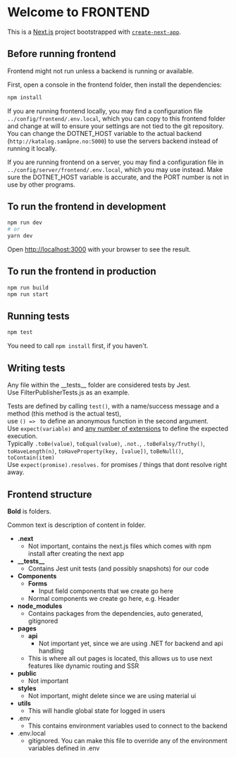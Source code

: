 # Welcome to FRONTEND

This is a [Next.js](https://nextjs.org/) project bootstrapped with [`create-next-app`](https://github.com/vercel/next.js/tree/canary/packages/create-next-app).

## Before running frontend

Frontend might not run unless a backend is running or available.

First, open a console in the frontend folder, then install the dependencies:

```bash
npm install
```

If you are running frontend locally, you may find a configuration file `../config/frontend/.env.local`, which you can copy to this frontend folder and change at will to ensure your settings are not tied to the git repository.  
You can change the DOTNET_HOST variable to the actual backend (`http://katalog.samåpne.no:5000`) to use the servers backend instead of running it locally.

If you are running frontend on a server, you may find a configuration file in `../config/server/frontend/.env.local`, which you may use instead. Make sure the DOTNET_HOST variable is accurate, and the PORT number is not in use by other programs.

## To run the frontend in development

```bash
npm run dev
# or
yarn dev
```

Open [http://localhost:3000](http://localhost:3000) with your browser to see the result.

## To run the frontend in production

```bash
npm run build
npm run start
```

## Running tests

```bash
npm test
```

You need to call `npm install` first, if you haven't.

## Writing tests

Any file within the \_\_tests\_\_ folder are considered tests by Jest.  
Use FilterPublisherTests.js as an example.

Tests are defined by calling `test()`, with a name/success message and a method (this method is the actual test),  
use `() => ` to define an anonymous function in the second argument.  
Use `expect(variable)` and [any number of extensions](https://jestjs.io/docs/en/expect) to define the expected execution.  
Typically `.toBe(value)`, `toEqual(value)`, `.not.`, `.toBeFalsy/Truthy()`, `toHaveLength(n)`, `toHaveProperty(key, [value])`, `toBeNull()`, `toContain(item)`  
Use `expect(promise).resolves.` for promises / things that dont resolve right away.

## Frontend structure

**Bold** is folders.

Common text is description of content in folder.

- **.next**
  - Not important, contains the next.js files which comes with npm install after creating the next app
- **\_\_tests\_\_**
  - Contains Jest unit tests (and possibly snapshots) for our code
- **Components**
  - **Forms**
    - Input field components that we create go here
  - Normal components we create go here, e.g. Header
- **node_modules**
  - Contains packages from the dependencies, auto generated, gitignored
- **pages**
  - **api**
    - Not important yet, since we are using .NET for backend and api handling
  - This is where all out pages is located, this allows us to use next features like dynamic routing and SSR
- **public**
  - Not important
- **styles**
  - Not important, might delete since we are using material ui
- **utils**
  - This will handle global state for logged in users
- .env
  - This contains environment variables used to connect to the backend
- .env.local
  - gitignored. You can make this file to override any of the environment variables defined in .env
